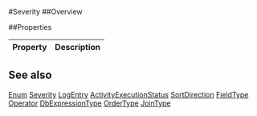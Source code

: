 #Severity
##Overview



##Properties
<table class="table table-condensed table-bordered">
    <thead>
<tr>
<th>Property</th>
<th>Description</th>
</tr>
</thead>
<tbody>
</tbody></table>



## See also

[Enum](Enum.html)
[Severity](Severity.html)
[LogEntry](LogEntry.html)
[ActivityExecutionStatus](ActivityExecutionStatus.html)
[SortDirection](SortDirection.html)
[FieldType](FieldType.html)
[Operator](Operator.html)
[DbExpressionType](DbExpressionType.html)
[OrderType](OrderType.html)
[JoinType](JoinType.html)